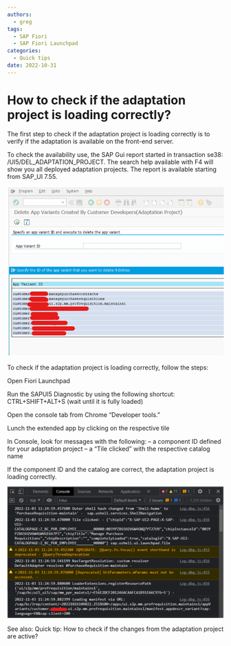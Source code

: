 ```yaml
---
authors:
  - greg
tags:
  - SAP Fiori
  - SAP Fiori Launchpad
categories:
  - Quick tips
date: 2022-10-31
---
```


# How to check if the adaptation project is loading correctly?

The first step to check if the adaptation project is loading correctly is to verify if the adaptation is available on the front-end server. 

<!-- more -->

To check the availability use, the SAP Gui report started in transaction se38: /UI5/DEL_ADAPTATION_PROJECT. The search help available with F4 will show you all deployed adaptation projects. The report is available starting from SAP_UI 7.55.

[![Delete adaptation report screen shot](R0001/del-adapt.png)](R0001/del-adapt.png)

To check if the adaptation project is loading correctly, follow the steps:

Open Fiori Launchpad

Run the SAPUI5 Diagnostic by using the following shortcut: CTRL+SHIFT+ALT+S (wait until it is fully loaded)

Open the console tab from Chrome “Developer tools.”

Lunch the extended app by clicking on the respective tile

In Console, look for messages with the following:
– a component ID defined for your adaptation project
– a “Tile clicked” with the respective catalog name


If the component ID and the catalog are correct, the adaptation project is loading correctly.

[![Console screen shot](R0001/cons.png)](R0001/cons.png)

See also: Quick tip: How to check if the changes from the adaptation project are active?
